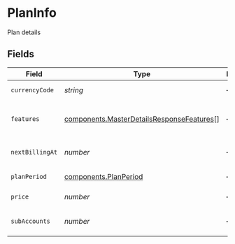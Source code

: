 # PlanInfo

Plan details


## Fields

| Field                                                                                                  | Type                                                                                                   | Required                                                                                               | Description                                                                                            |
| ------------------------------------------------------------------------------------------------------ | ------------------------------------------------------------------------------------------------------ | ------------------------------------------------------------------------------------------------------ | ------------------------------------------------------------------------------------------------------ |
| `currencyCode`                                                                                         | *string*                                                                                               | :heavy_minus_sign:                                                                                     | Plan currency                                                                                          |
| `features`                                                                                             | [components.MasterDetailsResponseFeatures](../../models/components/masterdetailsresponsefeatures.md)[] | :heavy_minus_sign:                                                                                     | List of provided features in the plan                                                                  |
| `nextBillingAt`                                                                                        | *number*                                                                                               | :heavy_minus_sign:                                                                                     | Timestamp of next billing date                                                                         |
| `planPeriod`                                                                                           | [components.PlanPeriod](../../models/components/planperiod.md)                                         | :heavy_minus_sign:                                                                                     | Plan period type                                                                                       |
| `price`                                                                                                | *number*                                                                                               | :heavy_minus_sign:                                                                                     | Plan amount                                                                                            |
| `subAccounts`                                                                                          | *number*                                                                                               | :heavy_minus_sign:                                                                                     | Number of sub-accounts                                                                                 |